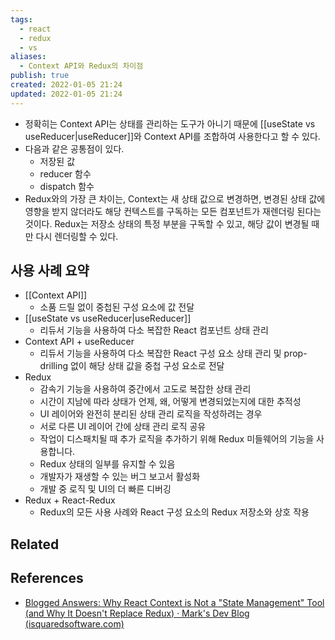```yaml
---
tags:
  - react
  - redux
  - vs
aliases:
  - Context API와 Redux의 차이점
publish: true
created: 2022-01-05 21:24
updated: 2022-01-05 21:24
---
```


- 정확히는 Context API는 상태를 관리하는 도구가 아니기 때문에 [[useState vs useReducer|useReducer]]와 Context API를 조합하여 사용한다고 할 수 있다.
- 다음과 같은 공통점이 있다.
	- 저장된 값
	- reducer 함수
	- dispatch 함수
- Redux와의 가장 큰 차이는, Context는 새 상태 값으로 변경하면, 변경된 상태 값에 영향을 받지 않더라도 해당 컨텍스트를 구독하는 모든 컴포넌트가 재렌더링 된다는 것이다. Redux는 저장소 상태의 특정 부분을 구독할 수 있고, 해당 값이 변경될 때만 다시 렌더링할 수 있다.

## 사용 사례 요약

- [[Context API]] 
	- 소품 드릴 없이 중첩된 구성 요소에 값 전달
- [[useState vs useReducer|useReducer]]
	- 리듀서 기능을 사용하여 다소 복잡한 React 컴포넌트 상태 관리
- Context API + useReducer
	- 리듀서 기능을 사용하여 다소 복잡한 React 구성 요소 상태 관리 및 prop-drilling 없이 해당 상태 값을 중첩 구성 요소로 전달
- Redux
	- 감속기 기능을 사용하여 중간에서 고도로 복잡한 상태 관리
	- 시간이 지남에 따라 상태가 언제, 왜, 어떻게 변경되었는지에 대한 추적성
	- UI 레이어와 완전히 분리된 상태 관리 로직을 작성하려는 경우
	- 서로 다른 UI 레이어 간에 상태 관리 로직 공유
	- 작업이 디스패치될 때 추가 로직을 추가하기 위해 Redux 미들웨어의 기능을 사용합니다.
	- Redux 상태의 일부를 유지할 수 있음
	- 개발자가 재생할 수 있는 버그 보고서 활성화
	- 개발 중 로직 및 UI의 더 빠른 디버깅
- Redux + React-Redux
	- Redux의 모든 사용 사례와 React 구성 요소의 Redux 저장소와 상호 작용

## Related

## References

- [Blogged Answers: Why React Context is Not a "State Management" Tool (and Why It Doesn't Replace Redux) · Mark's Dev Blog (isquaredsoftware.com)](https://blog.isquaredsoftware.com/2021/01/context-redux-differences/)